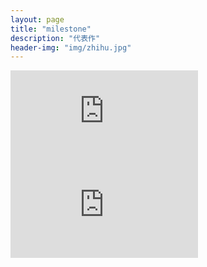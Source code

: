 ```yaml
---
layout: page
title: "milestone"
description: "代表作"
header-img: "img/zhihu.jpg"
---
```


<iframe src='https://view.officeapps.live.com/op/embed.aspx?src=http://img.labnol.org/di/PowerPoint.ppt' frameborder='0'></iframe>

<iframe src="https://view.officeapps.live.com/op/embed.aspx?src=http://img.labnol.org/di/PowerPoint.ppt" frameborder="0" scrolling="no" id="external-frame" onload="setIframeHeight(this)"></iframe>




